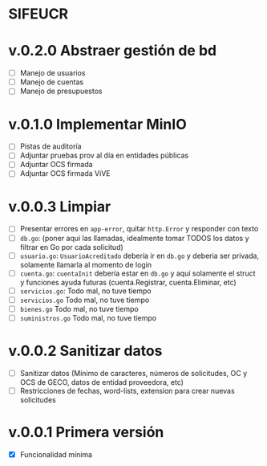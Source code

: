 # SIFEUCR

# v.0.2.0 Abstraer gestión de bd

- [ ] Manejo de usuarios
- [ ] Manejo de cuentas
- [ ] Manejo de presupuestos

# v.0.1.0 Implementar MinIO

- [ ] Pistas de auditoría
- [ ] Adjuntar pruebas prov al día en entidades públicas
- [ ] Adjuntar OCS firmada
- [ ] Adjuntar OCS firmada ViVE

# v.0.0.3 Limpiar

- [ ] Presentar errores en `app-error`, quitar `http.Error` y responder con texto
- [ ] `db.go`: (poner aqui las llamadas, idealmente tomar TODOS los datos y filtrar en Go por cada solicitud)
- [ ] `usuario.go`: `UsuarioAcreditado` debería ir en `db.go` y deberia ser privada, solamente llamarla al momento de login
- [ ] `cuenta.go`: `cuentaInit` debería estar en `db.go` y aquí solamente el struct y funciones ayuda futuras (cuenta.Registrar, cuenta.Eliminar, etc)
- [ ] `servicios.go`: Todo mal, no tuve tiempo
- [ ] `servicios.go` Todo mal, no tuve tiempo
- [ ] `bienes.go` Todo mal, no tuve tiempo
- [ ] `suministros.go` Todo mal, no tuve tiempo

# v.0.0.2 Sanitizar datos

- [ ] Sanitizar datos (Mínimo de caracteres, números de solicitudes, OC y OCS de GECO, datos de entidad proveedora, etc)
- [ ] Restricciones de fechas, word-lists, extension para crear nuevas solicitudes

# v.0.0.1 Primera versión

- [X] Funcionalidad mínima
